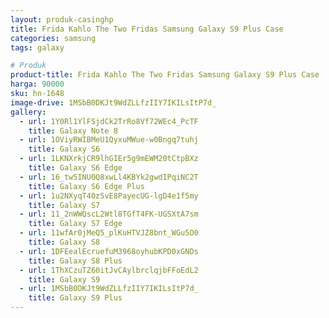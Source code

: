 ```yaml
---
layout: produk-casinghp
title: Frida Kahlo The Two Fridas Samsung Galaxy S9 Plus Case
categories: samsung
tags: galaxy

# Produk
product-title: Frida Kahlo The Two Fridas Samsung Galaxy S9 Plus Case
harga: 90000
sku: hn-1648
image-drive: 1MSbB0DKJt9WdZLLfzIIY7IKILsItP7d_
gallery:
  - url: 1Y0Rl1YlFSjdCk2TrRo8Vf72WEc4_PcTF
    title: Galaxy Note 8
  - url: 1OViyRWIBMeU1QyxuMWue-w0Bngq7tuhj
    title: Galaxy S6
  - url: 1LKNXrkjCR9lhGIEr5g9mEWM20tCtpBXz
    title: Galaxy S6 Edge
  - url: 16_tw5INU0Q8xwLl4KBYk2gwdIPqiNC2T
    title: Galaxy S6 Edge Plus
  - url: 1u2NXyqT40zSvE8PayecUG-lgD4e1f5my
    title: Galaxy S7
  - url: 11_2nWWQscL2Wtl8TGfT4FK-UGSXtA7sm
    title: Galaxy S7 Edge
  - url: 11wfAr0jMeQ5_plKuHTVJZ8bnt_WGu5O0
    title: Galaxy S8
  - url: 1DFEealEcruefuM3968oyhubKPD0xGNDs
    title: Galaxy S8 Plus
  - url: 1ThXCzuTZ60itJvCAylbrclqjbFFoEdL2
    title: Galaxy S9
  - url: 1MSbB0DKJt9WdZLLfzIIY7IKILsItP7d_
    title: Galaxy S9 Plus
---
```


